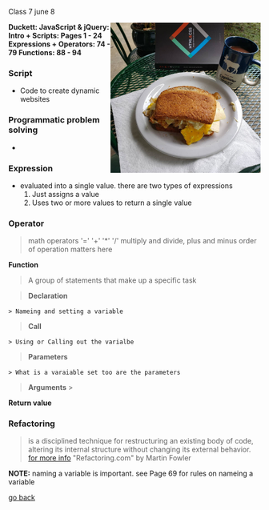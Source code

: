 Class 7 june 8

**Duckett: JavaScript & jQuery: <img src ="images/studybreaky.jpg" height="300px" align ="right">
Intro + Scripts: Pages 1 - 24
Expressions + Operators: 74 - 79
Functions: 88 - 94**


### Script
- Code to create dynamic websites

### Programmatic problem solving

- 

### Expression

- evaluated into a single value. there are two types of expressions
    1. Just assigns a value
    1. Uses two or more values to return a single value

### Operator
> math operators '=' '+' '*' '/'  multiply and divide, plus and minus 
> order of operation matters here

**Function**

> A group of statements that make up a specific task

> **Declaration**

    > Nameing and setting a variable

> **Call**

    > Using or Calling out the varialbe

> **Parameters**

    > What is a varaiable set too are the parameters

> **Arguments**
    >

**Return value**




### Refactoring

> is a disciplined technique for restructuring an existing body of code, altering its internal structure without changing its external behavior. [for more info](https://refactoring.com/) "Refactoring.com" by Martin Fowler


**NOTE:** naming a variable is important. see Page 69 for rules on nameing a variable

[go back](README.md)